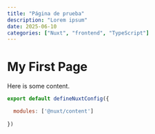 ```yaml
---
title: "Página de prueba"
description: "Lorem ipsum"
date: 2025-06-10
categories: ["Nuxt", "frontend", "TypeScript"]
---
```


# My First Page

Here is some content.

```js
export default defineNuxtConfig({

  modules: ['@nuxt/content']
  
})
```